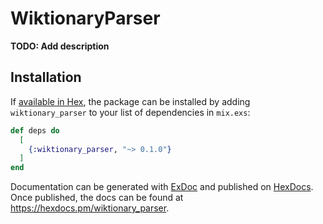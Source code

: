 # WiktionaryParser

**TODO: Add description**

## Installation

If [available in Hex](https://hex.pm/docs/publish), the package can be installed
by adding `wiktionary_parser` to your list of dependencies in `mix.exs`:

```elixir
def deps do
  [
    {:wiktionary_parser, "~> 0.1.0"}
  ]
end
```

Documentation can be generated with [ExDoc](https://github.com/elixir-lang/ex_doc)
and published on [HexDocs](https://hexdocs.pm). Once published, the docs can
be found at <https://hexdocs.pm/wiktionary_parser>.

